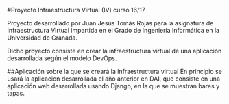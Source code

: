 #Proyecto Infraestructura Virtual (IV) curso 16/17

Proyecto desarrollado por Juan Jesús Tomás Rojas para la asignatura de Infraestructura Virtual impartida en el Grado de Ingeniería Informática en la Universidad de Granada.

Dicho proyecto consiste en crear la infraestructura virtual de una aplicación desarrollada según el modelo DevOps.

##Aplicación sobre la que se creará la infraestructura virtual
En principio se usará la aplicacion desarrollada el año anterior en DAI, que consiste en una aplicación web desarrollada usando Django, en la que se muestran bares y tapas.
